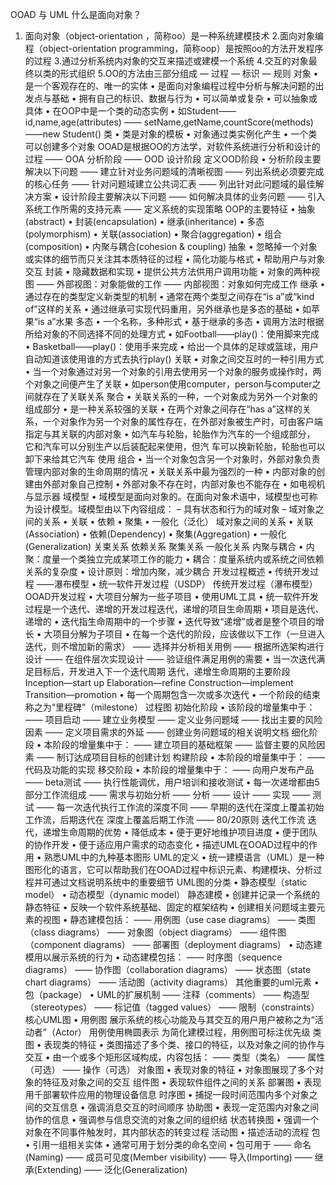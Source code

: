 OOAD 与 UML
什么是面向对象？
   1. 面向对象（object-orientation ，简称oo）是一种系统建模技术
   2.面向对象编程（object-orientation programming，简称oop）是按照oo的方法开发程序的过程
   3.通过分析系统内对象的交互来描述或建模一个系统
   4.交互的对象最终以类的形式组织
   5.OO的方法由三部分组成
       —	过程
       —	标识
       —	规则
对象
    •	是一个客观存在的、唯一的实体
    •	是面向对象编程过程中分析与解决问题的出发点与基础
    •	拥有自己的标识、数据与行为
    •	可以简单或复杂
    •	可以抽象或具体
    •	在OOP中是一个类的动态实例
    •	如Student——id,name,age(attributes)
          ——
         setName,getName,countScore(methods)
         ——new Student()
类
    •	类是对象的模板
    •	对象通过类实例化产生
    •	一个类可以创建多个对象
 OOAD是根据OO的方法学，对软件系统进行分析和设计的过程
        —— OOA	分析阶段
        —— OOD	设计阶段
定义OOD阶段
     •	分析阶段主要解决以下问题
        —— 建立针对业务问题域的清晰视图
        —— 列出系统必须要完成的核心任务
        —— 针对问题域建立公共词汇表
        —— 列出针对此问题域的最佳解决方案
     •	设计阶段主要解决以下问题
        —— 如何解决具体的业务问题
        —— 引入系统工作所需的支持元素
        —— 定义系统的实现策略
OOP的主要特征
     •	抽象(abstract)
     •	封装(encapsulation)
     •	继承(inheritance)
     •	多态(polymorphism)
     •	关联(association)
     •	聚合(aggregation)
     •	组合(composition)
     •	内聚与耦合(cohesion & coupling)
抽象
     •	忽略掉一个对象或实体的细节而只关注其本质特征的过程
     •	简化功能与格式
     •	帮助用户与对象交互
封装
     •	隐藏数据和实现
     •	提供公共方法供用户调用功能
     •	对象的两种视图
        —— 外部视图：对象能做的工作
        —— 内部视图：对象如何完成工作
继承
   •	通过存在的类型定义新类型的机制
   •	通常在两个类型之间存在“is a”或“kind of”这样的关系
   •	通过继承可实现代码重用，另外继承也是多态的基础
   •	如苹果“is a”水果
多态
   •	一个名称，多种形式
   •	基于继承的多态
   •	调用方法时根据所给对象的不同选择不同的处理方式
   •	如Football——play()：使用脚来完成
   •	Basketball——play()：使用手来完成
   •	给出一个具体的足球或篮球，用户自动知道该使用谁的方式去执行play()
关联
   •	对象之间交互时的一种引用方式
   •	当一个对象通过对另一个对象的引用去使用另一个对象的服务或操作时，两个对象之间便产生了关联
   •	如person使用computer，person与computer之间就存在了关联关系
聚合
  •	关联关系的一种，一个对象成为另外一个对象的 组成部分
  •	是一种关系较强的关联
  •	在两个对象之间存在“has a”这样的关系，一个对象作为另一个对象的属性存在，在外部对象被生产时，可由客户端指定与其关联的内部对象
  •	如汽车与轮胎，轮胎作为汽车的一个组成部分， 它和汽车可以分别生产以后装配起来使用，但汽 车可以换新轮胎，轮胎也可以卸下来给其它汽车 使用
组合
  •	当一个对象包含另一个对象时，外部对象负责管理内部对象的生命周期的情况
  •	关联关系中最为强烈的一种
  •	内部对象的创建由外部对象自己控制
  •	外部对象不存在时，内部对象也不能存在
  •	如电视机与显示器
域模型
  •	域模型是面向对象的。在面向对象术语中，域模型也可称为设计模型。域模型由以下内容组成：
    –	具有状态和行为的域对象
    –	域对象之间的关系
  •	关联
  •	依赖
  •	聚集
  •	一般化（泛化）
域对象之间的关系
  •	关联(Association)
  •	依赖(Dependency)
  •	聚集(Aggregation)
  •	一般化(Generalization)
  关束关系
  依赖关系
  聚集关系
  一般化关系
  内聚与耦合
  •	内聚：度量一个类独立完成某项工作的能力
  •	耦合：度量系统内或系统之间依赖关系的复杂度
  •	设计原则：增加内聚，减少耦合
开发过程概述
  •	传统开发过程
——瀑布模型
  •	统一软件开发过程（USDP）
传统开发过程（瀑布模型）
OOAD开发过程
  •	大项目分解为一些子项目
  •	使用UML工具
  •	统一软件开发过程是一个迭代、递增的开发过程迭代，递增的项目生命周期
  •	项目是迭代、递增的
  •	迭代指生命周期中的一个步骤
  •	迭代导致“递增”或者是整个项目的增长
  •	大项目分解为子项目
  •	在每一个迭代的阶段，应该做以下工作（一旦进入迭代，则不增加新的需求）
    —— 选择并分析相关用例
    —— 根据所选架构进行设计
    —— 在组件层次实现设计
    —— 验证组件满足用例的需要
  •	当一次迭代满足目标后，开发进入下一个迭代周期
迭代，递增生命周期的主要阶段
    Inception—start up Elaboration—refine Construction—implement Transition—promotion
  •	每一个周期包含一次或多次迭代
  •	一个阶段的结束称之为“里程碑”（milestone）
过程图
初始化阶段
  •	该阶段的增量集中于：
    —— 项目启动
    —— 建立业务模型
    —— 定义业务问题域
    —— 找出主要的风险因素
    —— 定义项目需求的外延
    —— 创建业务问题域的相关说明文档
细化阶段
  •	本阶段的增量集中于：
    —— 建立项目的基础框架
    —— 监督主要的风险因素
    —— 制订达成项目目标的创建计划
构建阶段
  •	本阶段的增量集中于：
    —— 代码及功能的实现
移交阶段
  •	本阶段的增量集中于：
    —— 向用户发布产品
    —— beta测试
    —— 执行性能调优，用户培训和接收测试
  •	每一次递增都由5部分工作流组成
    —— 需求与初始分析
    —— 分析
    —— 设计
    —— 实现
    —— 测试
    —— 每一次迭代执行工作流的深度不同
    —— 早期的迭代在深度上覆盖初始工作流，后期迭代在
深度上覆盖后期工作流
    —— 80/20原则
迭代工作流
迭代，递增生命周期的优势
  •	降低成本
  •	便于更好地维护项目进度
  •	便于团队的协作开发
  •	便于适应用户需求的动态变化
  •	描述UML在OOAD过程中的作用
  •	熟悉UML中的九种基本图形
UML的定义
  •	统一建模语言（UML）是一种图形化的语言，它可以帮助我们在OOAD过程中标识元素、构建模块、分析过程并可通过文档说明系统中的重要细节
UML图的分类
  •	静态模型（static model）
  •	动态模型（dynamic model）
静态建模
  •	创建并记录一个系统的静态特征
  •	反映一个软件系统基础、固定的框架结构
  •	创建相关问题域主要元素的视图
  •	静态建模包括：
     —— 用例图（use case diagrams）
     —— 类图（class diagrams）
     —— 对象图（object diagrams）
     —— 组件图（component diagrams） 
     —— 部署图（deployment diagrams）
  •	动态建模用以展示系统的行为
  •	动态建模包括：
     —— 时序图（sequence diagrams）
     —— 协作图（collaboration diagrams）
     —— 状态图（state chart diagrams）
     —— 活动图（activity diagrams）
其他重要的uml元素
  •	包（package）
  •	UML的扩展机制
    —— 注释（comments）
    —— 构造型（stereotypes）
    —— 标记值（tagged values）
    —— 限制（constraints）
核心UML图
 •	用例图
展示系统的核心功能及与其交互的用户用户被称之为“活动者”（Actor） 用例使用椭圆表示
为简化建模过程，用例图可标注优先级
类图
  •	表现类的特征
  •	类图描述了多个类、接口的特征，以及对象之间的协作与交互
  •	由一个或多个矩形区域构成，内容包括：
    —— 类型（类名）
    —— 属性（可选）
    —— 操作（可选）
对象图
  •	表现对象的特征
  •	对象图展现了多个对象的特征及对象之间的交互
组件图
  •	表现软件组件之间的关系
部署图
  • 表现用千部署软件应用的物理设备信息
时序图
  •	捕捉一段时间范围内多个对象之间的交互信息
  •	强调消息交互的时间顺序
协助图
  •	表现一定范围内对象之间协作的信息
  •	强调参与信息交流的对象之间的组织结
状态转换图
  •	强调一个对象在不同事件触发时，其内部状态的转变过程
活动图
  •	描述活动的流程
包
  •	引用一组相关实体
  •	通常可用于划分类的命名空间
  •	包可用于
    —— 命名(Naming)
    —— 成员可见度(Member visibility)
    —— 导入(Importing)
    —— 继承(Extending)
    —— 泛化(Generalization)
 






 

















